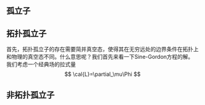 ## 孤立子

## 拓扑孤立子
首先，拓扑孤立子的存在需要简并真空态，使得其在无穷远处的边界条件在拓扑上和物理的真空态不同。什么意思呢？我们首先来看一下Sine-Gordon方程的解。
我们考虑一个经典场的拉式量
$$
\cal{L}=\partial_\mu\Phi
$$
## 非拓扑孤立子

<!--stackedit_data:
eyJoaXN0b3J5IjpbLTE4OTE0OTIyODgsLTEzMzUyMTA4NDksNT
A1ODU4MjU5LDE5OTAxNjc3NDksLTM4ODQwOTgwMiwtMzkwNjcx
NTg4XX0=
-->